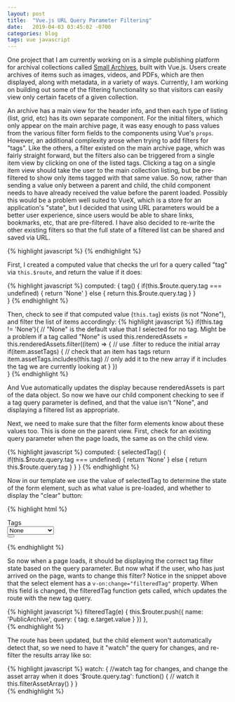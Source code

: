 ```yaml
---
layout: post
title:  "Vue.js URL Query Parameter Filtering"
date:   2019-04-03 03:45:02 -0700
categories: blog
tags: vue javascript
---
```

One project that I am currently working on is a simple publishing platform for archival collections called [Small Archives](https://smallarchives.com), built with Vue.js. Users create archives of items such as images, videos, and PDFs, which are then displayed, along with metadata, in a variety of ways. Currently, I am working on building out some of the filtering functionality so that visitors can easily view only certain facets of a given collection.

An archive has a main view for the header info, and then each type of listing (list, grid, etc) has its own separate component. For the initial filters, which only appear on the main archive page, it was easy enough to pass values from the various filter form fields to the components using Vue's `props`. However, an additional complexity arose when trying to add filters for "tags". Like the others, a filter existed on the main archive page, which was fairly straight forward, but the filters also can be triggered from a single item view by clicking on one of the listed tags. Clicking a tag on a single item view should take the user to the main collection listing, but be pre-filtered to show only items tagged with that same value. So now, rather than sending a value only between a parent and child, the child component needs to have already received the value before the parent loaded. Possibly this would be a problem well suited to VueX, which is a store for an application's "state", but I decided that using URL parameters would be a better user experience, since users would be able to share links, bookmarks, etc, that are pre-filtered. I have also decided to re-write the other existing filters so that the full state of a filtered list can be shared and saved via URL.

{% highlight javascript %}
{% endhighlight %}

First, I created a computed value that checks the url for a query called "tag" via `this.$route`, and return the value if it does:

{% highlight javascript %}
computed: {
  tag() {
    if(this.$route.query.tag === undefined) {
      return 'None' 
    } else {
      return this.$route.query.tag
    }
  }  
}
{% endhighlight %}

Then, check to see if that computed value (`this.tag`) exists (is not "None"), and filter the list of items accordingly:
{% highlight javascript %}
if(this.tag != 'None'){ // "None" is the default value that I selected for no tag. Might be a problem if a tag called "None" is used
  this.renderedAssets = this.renderedAssets.filter((item) => { // use .filter to reduce the initial array
    if(item.assetTags) { // check that an item has tags
      return item.assetTags.includes(this.tag)  // only add it to the new array if it includes the tag we are currently looking at
    }
  })  
} 
{% endhighlight %}

And Vue automatically updates the display because renderedAssets is part of the data object. So now we have our child component checking to see if a tag query parameter is defined, and that the value isn't "None", and displaying a filtered list as appropriate.

Next, we need to make sure that the filter form elements know about these values too. This is done on the parent view. First, check for an existing query parameter when the page loads, the same as on the child view.

{% highlight javascript %}
computed: {
  selectedTag() {
    if(this.$route.query.tag === undefined) {
      return 'None' 
    } else {
      return this.$route.query.tag
    }
  }
}
{% endhighlight %}

Now in our template we use the value of selectedTag to determine the state of the form element, such as what value is pre-loaded, and whether to display the "clear" button:

{% highlight html %}
<form>
  <div class="form-group">                
    <div class="input-group input-group-sm">
      <div class="input-group-prepend">
        <label class="input-group-text" for="inputGroupSelect02">Tags</label>
      </div> 
      <select class="custom-select tagFilter" v-on:change="filteredTag" v-model="selectFormTag"> <!-- use v-model to prepopulate with a tag value-->
        <option>None</option>
        <option v-for="tag in tags">{{tag.tagTitle}}</option>
      </select>
      <div class="input-group-append" v-if="selectedTag != 'None'"> <!-- Show the clear button if there is a value -->
        <button class="btn btn-danger" type="button" id="button-addon1" @click="clearTagFilter()"><font-awesome-icon icon="times" size="1x" /></button>
      </div>
    </div>
  </div>
</form>
{% endhighlight %}

So now when a page loads, it should be displaying the correct tag filter state based on the query parameter. But now what if the user, who has just arrived on the page, wants to change this filter? Notice in the snippet above that the select element has a `v-on:change="filteredTag"` property. When this field is changed, the filteredTag function gets called, which updates the route with the new tag query.

{% highlight javascript %}
filteredTag(e) {
  this.$router.push({
    name: 'PublicArchive',
    query: { tag: e.target.value }
  })
},  
{% endhighlight %}

The route has been updated, but the child element won't automatically detect that, so we need to have it "watch" the query for changes, and re-filter the results array like so:

{% highlight javascript %}
watch: {
    //watch tag for changes, and change the asset array when it does
    '$route.query.tag': function() { // watch it
      this.filterAssetArray()
    }
}    
{% endhighlight %}
